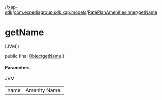 //[xap-sdk](../../../index.md)/[com.expediagroup.sdk.xap.models](../index.md)/[RatePlanAmenitiesInner](index.md)/[getName](get-name.md)

# getName

[JVM]\

public final [Object](https://docs.oracle.com/javase/8/docs/api/java/lang/Object.html)[getName](get-name.md)()

#### Parameters

JVM

| | |
|---|---|
| name | Amenity Name. |

